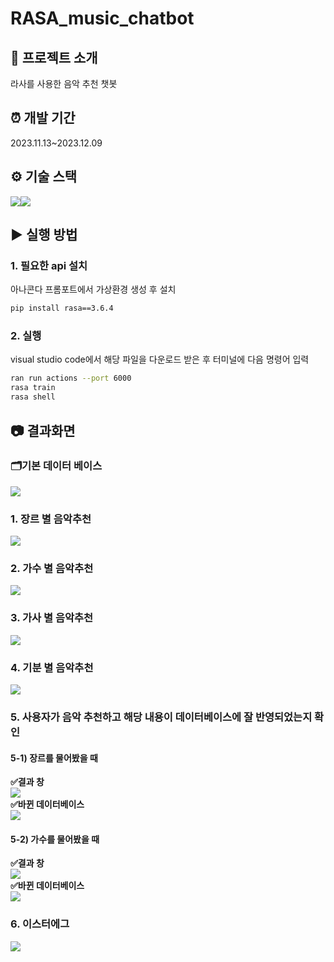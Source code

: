 # RASA_music_chatbot
## 📂 프로젝트 소개
라사를 사용한 음악 추천 챗봇

## ⏰ 개발 기간
2023.11.13~2023.12.09

## ⚙ 기술 스택
<img src="https://img.shields.io/badge/python-3776AB?style=for-the-badge&logo=python&logoColor=white"><img src="https://img.shields.io/badge/Rasa-5A17EE?style=for-the-badge&logo=Rasa&logoColor=white">

## ▶️ 실행 방법
### 1. 필요한 api 설치
아나콘다 프롬포트에서 가상환경 생성 후 설치</br>
```bash
pip install rasa==3.6.4
```

### 2. 실행
visual studio code에서 해당 파일을 다운로드 받은 후 터미널에 다음 명령어 입력</br>
```bash
ran run actions --port 6000
rasa train
rasa shell
```

## 📷 결과화면
### 🗂️기본 데이터 베이스
<img src="https://github.com/jebomin/RASA_music_chatbot/assets/42407430/c431f4bf-adde-49ba-b13f-eb32b0b45ee6"><br/>
### 1. 장르 별 음악추천
<img src="https://github.com/jebomin/RASA_music_chatbot/assets/42407430/3e90768b-fdb7-4901-936c-b2ec7a198b0e"><br/>
### 2. 가수 별 음악추천
<img src="https://github.com/jebomin/RASA_music_chatbot/assets/42407430/6960732e-2bd7-4c8b-acc8-92bf31781ad0"><br/>
### 3. 가사 별 음악추천
<img src="https://github.com/jebomin/RASA_music_chatbot/assets/42407430/078d5f51-0e11-4251-8b03-cdcbe53396a7"><br/>
### 4. 기분 별 음악추천
<img src="https://github.com/jebomin/RASA_music_chatbot/assets/42407430/83b3a3d3-5489-49d7-9312-dcadcd8b5e54"><br/>
### 5. 사용자가 음악 추천하고 해당 내용이 데이터베이스에 잘 반영되었는지 확인
#### 5-1) 장르를 물어봤을 때
<b>✅결과 창</b><br/>
<img src="https://github.com/jebomin/RASA_music_chatbot/assets/42407430/a627504a-7fa2-4636-99ed-ed20000b068b"><br/>
<b>✅바뀐 데이터베이스</b><br/>
<img src="https://github.com/jebomin/RASA_music_chatbot/assets/42407430/b5b7dcd2-3b71-4213-80d4-264af06f145d"><br/>
#### 5-2) 가수를 물어봤을 때
<b>✅결과 창</b><br/>
<img src="https://github.com/jebomin/RASA_music_chatbot/assets/42407430/fcd84dc6-2b7c-43c8-b151-0e0fa41a937f"><br/>
<b>✅바뀐 데이터베이스</b><br/>
<img src="https://github.com/jebomin/RASA_music_chatbot/assets/42407430/e655b0dd-95e8-4dea-8e00-da9da1fc476d"><br/>
### 6. 이스터에그
<img src="https://github.com/jebomin/RASA_music_chatbot/assets/42407430/781c960e-5919-4929-a01b-aa2628f00d69"><br/>
